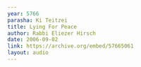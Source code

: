 ```yaml
---
year: 5766
parasha: Ki Teitzei
title: Lying For Peace
author: Rabbi Eliezer Hirsch
date: 2006-09-02
link: https://archive.org/embed/57665061
layout: audio
---
```

